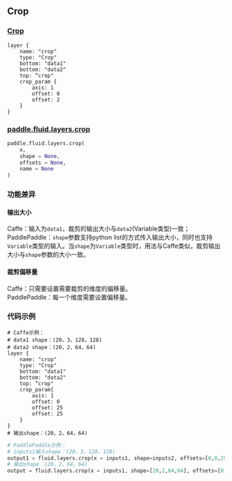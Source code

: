 ## Crop


### [Crop](http://caffe.berkeleyvision.org/tutorial/layers/crop.html)
```
layer {
    name: "crop"
    type: "Crop"
    bottom: "data1"
    bottom: "data2"
    top: “crop"
    crop_param {
        axis: 1
        offset: 0
        offset: 2
    }
}
```


### [paddle.fluid.layers.crop](http://paddlepaddle.org/documentation/docs/zh/1.3/api_cn/layers_cn.html#permalink-51-crop)
```python
paddle.fluid.layers.crop(
    x, 
    shape = None, 
    offsets = None, 
    name = None
)
```  

### 功能差异
#### 输出大小
Caffe：输入为`data1`，裁剪的输出大小与`data2`(Variable类型)一致；              
PaddlePaddle：`shape`参数支持python list的方式传入输出大小，同时也支持`Variable`类型的输入。当`shape`为`Variable`类型时，用法与Caffe类似，裁剪输出大小与`shape`参数的大小一致。

#### 裁剪偏移量
Caffe：只需要设置需要裁剪的维度的偏移量。             
PaddlePaddle：每一个维度需要设置偏移量。
### 代码示例
```  
# Caffe示例： 
# data1 shape：(20，3，128，128)
# data2 shape：(20，2，64，64)
layer {
    name: "crop"
    type: "Crop"
    bottom: "data1"
    bottom: "data2"
    top: ”crop"
    crop_param{
        axis: 1
        offset: 0
        offset: 25
        offset: 25
    }
}
# 输出shape：(20，2，64，64)
```  
```python
# PaddlePaddle示例：  
# inputs1输入shape：(20，3，128，128)
output1 = fluid.layers.crop(x = inputs1, shape=inputs2, offsets=[0,0,25,25])
# 输出shape：(20，2，64，64)
output = fluid.layers.crop(x = inputs1, shape=[20,2,64,64], offsets=[0,0,25,25])
```

